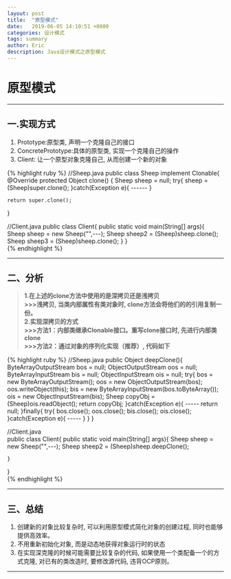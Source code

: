 ```yaml
---
layout: post
title:  "原型模式"
date:   2019-06-05 14:10:51 +0800
categories: 设计模式
tags: summary
author: Eric
description: Java设计模式之原型模式
---
```


# 原型模式   

---
## 一.实现方式
1. Prototype:原型类, 声明一个克隆自己的接口
2. ConcretePrototype:具体的原型类, 实现一个克隆自己的操作
3. Client: 让一个原型对象克隆自己, 从而创建一个新的对象    

{% highlight ruby %}
//Sheep.java
public class Sheep implement Clonable{
@Override
protected Object clone()
{
	Sheep sheep = null;
	try{
		sheep = (Sheep)super.clone();
	}catch(Exception e){
		------
	}

	return super.clone();
}      

//Client.java
public class Client{
	public static void main(String[] args){
		Sheep sheep = new Sheep("",---);
		Sheep sheep2 = (Sheep)sheep.clone();
		Sheep sheep3 = (Sheep)sheep.clone();
	}
}    
{% endhighlight %} 
	
	
---
## 二、分析    
>**1.在上述的clone方法中使用的是深拷贝还是浅拷贝    
>\>>>浅拷贝, 当类内部属性有类对象时, clone方法会将他们的的引用复制一份。    
>2.实现深拷贝的方式     
>\>>>方法1：内部类继承Clonable接口。重写clone接口时, 先进行内部类clone    
>\>>>方法2：通过对象的序列化实现（推荐）, 代码如下**    

{% highlight ruby %}
//Sheep.java
public Object deepClone(){
	ByteArrayOutputStream bos = null;
	ObjectOutputStream oos = null;
	ByteArrayInputStream bis = null;
	ObjectInputStream ois = null;
	try{
		bos = new ByteArrayOutputStream();
		oos = new ObjectOutputStream(bos);
		oos.writeObject(this);
		bis = new ByteArrayInputStream(bos.toByteArray());
		ois = new ObjectInputStream(bis);
		Sheep copyObj = (Sheep)ois.readObject();
		return copyObj;
	}catch(Exception e){
		-----
		return null;
	}finally{
		try{
			bos.close();
			oos.close();
			bis.close();
			ois.close();
		}catch(Exception e){
			-----
		}
	}
}    

//Client.java   
public class Client{
	public static void main(String[] args){
		Sheep sheep = new Sheep("",---);
		Sheep sheep2 = (Sheep)sheep.deepClone();
		
	}
}     
{% endhighlight %} 


---
## 三、总结
1. 创建新的对象比较复杂时, 可以利用原型模式简化对象的创建过程, 同时也能够提供高效率。     
2. 不用重新初始化对象, 而是动态地获得对象运行时的状态    
3. 在实现深克隆的时候可能需要比较复杂的代码, 如果使用一个类配备一个的方式克隆, 对已有的类改造时, 要修改源代码, 违背OCP原则。   

---
	
		

